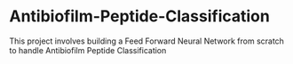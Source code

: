 # Antibiofilm-Peptide-Classification
This project involves building a Feed Forward Neural Network from scratch to handle Antibiofilm Peptide Classification
